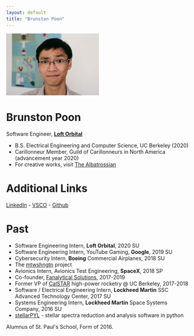 ```yaml
---
layout: default
title: "Brunston Poon"
---
```


<img src="images/brunston.jpg" alt="Brunston" style="width: 250px;"/>

Brunston Poon
=============

Software Engineer, **[Loft Orbital](https://www.loftorbital.com/)**

* B.S. Electrical Engineering and Computer Science, UC Berkeley (2020)
* Carillonneur Member, Guild of Carillonneurs in North America (advancement year 2020)
* For creative works, visit [The Albatrossian](http://albatrossian.xyz)

Additional Links
================

[LinkedIn](https://linkedin.com/in/brunston) - [VSCO](https://vsco.co/bpbp/) - [Github](https://github.com/brunston)

Past
=================

* Software Engineering Intern, **Loft Orbital**, 2020 SU
* Software Engineering Intern, YouTube Gaming, **Google**, 2019 SU
* Cybersecurity Intern, **Boeing** Commercial Airplanes, 2018 SU
* The [mtwshngtn](https://mtwshngtn.github.io/) project
* Avionics Intern, Avionics Test Engineering, **SpaceX**, 2018 SP
* Co-founder, [Fanalytical Solutions](http://fanalyticalsolutions.com), 2017-2019
* Former VP of [CalSTAR](https://stars.berkeley.edu) high-power rocketry @ UC Berkeley, 2017-2018
* Software / Electrical Engineering Intern, **Lockheed Martin** SSC Advanced Technology Center, 2017 SU
* Systems Engineering Intern, **Lockheed Martin** Space Systems Company, 2016 SU
* [stellarPYL](http://brunston.io/stellarpyl) - stellar spectra reduction and analysis software in python

Alumnus of St. Paul's School, Form of 2016.

